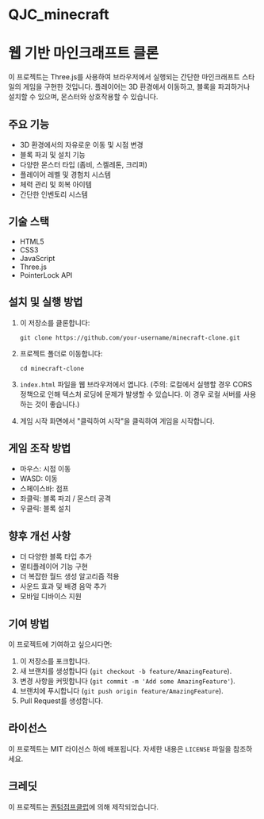 # QJC_minecraft

# 웹 기반 마인크래프트 클론

이 프로젝트는 Three.js를 사용하여 브라우저에서 실행되는 간단한 마인크래프트 스타일의 게임을 구현한 것입니다. 플레이어는 3D 환경에서 이동하고, 블록을 파괴하거나 설치할 수 있으며, 몬스터와 상호작용할 수 있습니다.

## 주요 기능

- 3D 환경에서의 자유로운 이동 및 시점 변경
- 블록 파괴 및 설치 기능
- 다양한 몬스터 타입 (좀비, 스켈레톤, 크리퍼)
- 플레이어 레벨 및 경험치 시스템
- 체력 관리 및 회복 아이템
- 간단한 인벤토리 시스템

## 기술 스택

- HTML5
- CSS3
- JavaScript
- Three.js
- PointerLock API

## 설치 및 실행 방법

1. 이 저장소를 클론합니다:
   ```
   git clone https://github.com/your-username/minecraft-clone.git
   ```

2. 프로젝트 폴더로 이동합니다:
   ```
   cd minecraft-clone
   ```

3. `index.html` 파일을 웹 브라우저에서 엽니다. (주의: 로컬에서 실행할 경우 CORS 정책으로 인해 텍스처 로딩에 문제가 발생할 수 있습니다. 이 경우 로컬 서버를 사용하는 것이 좋습니다.)

4. 게임 시작 화면에서 "클릭하여 시작"을 클릭하여 게임을 시작합니다.

## 게임 조작 방법

- 마우스: 시점 이동
- WASD: 이동
- 스페이스바: 점프
- 좌클릭: 블록 파괴 / 몬스터 공격
- 우클릭: 블록 설치

## 향후 개선 사항

- 더 다양한 블록 타입 추가
- 멀티플레이어 기능 구현
- 더 복잡한 월드 생성 알고리즘 적용
- 사운드 효과 및 배경 음악 추가
- 모바일 디바이스 지원

## 기여 방법

이 프로젝트에 기여하고 싶으시다면:

1. 이 저장소를 포크합니다.
2. 새 브랜치를 생성합니다 (`git checkout -b feature/AmazingFeature`).
3. 변경 사항을 커밋합니다 (`git commit -m 'Add some AmazingFeature'`).
4. 브랜치에 푸시합니다 (`git push origin feature/AmazingFeature`).
5. Pull Request를 생성합니다.

## 라이선스

이 프로젝트는 MIT 라이선스 하에 배포됩니다. 자세한 내용은 `LICENSE` 파일을 참조하세요.

## 크레딧

이 프로젝트는 [퀀텀점프클럽](https://www.youtube.com/channel/your-channel-id)에 의해 제작되었습니다.